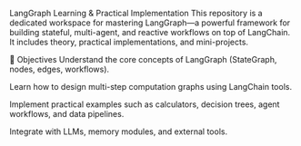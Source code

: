 
 LangGraph Learning & Practical Implementation
This repository is a dedicated workspace for mastering LangGraph—a powerful framework for building stateful, multi-agent, and reactive workflows on top of LangChain. It includes theory, practical implementations, and mini-projects.

📌 Objectives
Understand the core concepts of LangGraph (StateGraph, nodes, edges, workflows).

Learn how to design multi-step computation graphs using LangChain tools.

Implement practical examples such as calculators, decision trees, agent workflows, and data pipelines.

Integrate with LLMs, memory modules, and external tools.

